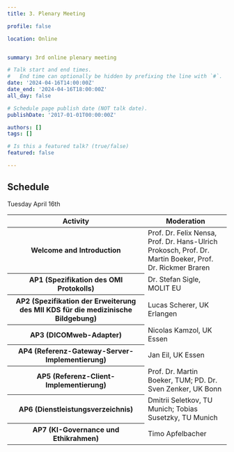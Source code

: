 ```yaml
---
title: 3. Plenary Meeting

profile: false

location: Online


summary: 3rd online plenary meeting

# Talk start and end times.
#   End time can optionally be hidden by prefixing the line with `#`.
date: '2024-04-16T14:00:00Z'
date_end: '2024-04-16T18:00:00Z'
all_day: false

# Schedule page publish date (NOT talk date).
publishDate: '2017-01-01T00:00:00Z'

authors: []
tags: []

# Is this a featured talk? (true/false)
featured: false

---
```

## Schedule
Tuesday April 16th

<table class="table table-striped border-bottom ">
  <thead>
    <tr>
        <th style="width: 50%">Activity</th>
        <th style="width: 30%">Moderation</th>
    </tr>
  </thead>
  <tbody>
     <tr>
      <th>Welcome and Introduction</th>
      <td>Prof. Dr.  Felix Nensa, Prof. Dr. Hans-Ulrich Prokosch, Prof. Dr. Martin Boeker, Prof. Dr. Rickmer Braren</td>
    </tr>
    <tr>
      <th>AP1 (Spezifikation des OMI Protokolls)</th>
      <td>Dr. Stefan Sigle, MOLIT EU</td>
    </tr>
     <tr>
      <th>AP2 (Spezifikation der Erweiterung des MII KDS für die medizinische Bildgebung)</th>
      <td>Lucas Scherer, UK Erlangen</td>
    </tr>
     <tr>
      <th>AP3 (DICOMweb-Adapter)</th>
      <td>Nicolas Kamzol, UK Essen</td>
    </tr>
    <tr>
      <th>AP4 (Referenz-Gateway-Server-Implementierung)</th>
      <td>Jan Eil, UK Essen</td>
    </tr>
    <tr>
      <th>AP5 (Referenz-Client-Implementierung)</th>
      <td>Prof. Dr. Martin Boeker, TUM; PD. Dr. Sven Zenker, UK Bonn</td>
    </tr>
    <tr>
      <th>AP6 (Dienstleistungsverzeichnis)</th>
      <td>Dmitrii Seletkov, TU Munich; Tobias Susetzky, TU Munich</td>
    </tr>
    <tr>
      <th>AP7 (KI-Governance und Ethikrahmen)</th>
      <td>Timo Apfelbacher</td>
    </tr>
  </tbody>
</table>

